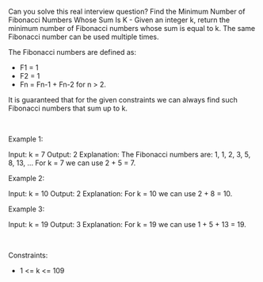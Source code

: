 Can you solve this real interview question? Find the Minimum Number of Fibonacci Numbers Whose Sum Is K - Given an integer k, return the minimum number of Fibonacci numbers whose sum is equal to k. The same Fibonacci number can be used multiple times.

The Fibonacci numbers are defined as:

 * F1 = 1
 * F2 = 1
 * Fn = Fn-1 + Fn-2 for n > 2.

It is guaranteed that for the given constraints we can always find such Fibonacci numbers that sum up to k.

 

Example 1:


Input: k = 7
Output: 2 
Explanation: The Fibonacci numbers are: 1, 1, 2, 3, 5, 8, 13, ... 
For k = 7 we can use 2 + 5 = 7.

Example 2:


Input: k = 10
Output: 2 
Explanation: For k = 10 we can use 2 + 8 = 10.


Example 3:


Input: k = 19
Output: 3 
Explanation: For k = 19 we can use 1 + 5 + 13 = 19.


 

Constraints:

 * 1 <= k <= 109